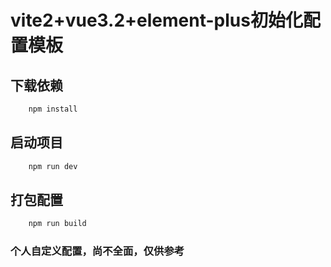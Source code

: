 # vite2+vue3.2+element-plus初始化配置模板


## 下载依赖
~~~javascript
    npm install
~~~
## 启动项目
~~~javascript
    npm run dev
~~~
## 打包配置
~~~javascript
    npm run build
~~~

### 个人自定义配置，尚不全面，仅供参考
